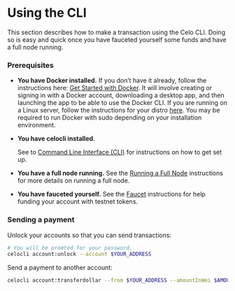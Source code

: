 # Using the CLI

This section describes how to make a transaction using the Celo CLI. Doing so is easy and quick once you have fauceted yourself some funds and have a full node running.

### **Prerequisites**

- **You have Docker installed.** If you don’t have it already, follow the instructions here: [Get Started with Docker](https://www.docker.com/get-started). It will involve creating or signing in with a Docker account, downloading a desktop app, and then launching the app to be able to use the Docker CLI. If you are running on a Linux server, follow the instructions for your distro [here](https://docs.docker.com/install/#server). You may be required to run Docker with sudo depending on your installation environment.
- **You have celocli installed.**

  See to [Command Line Interface \(CLI\)](../command-line-interface/introduction.md) for instructions on how to get set up.

- **You have a full node running.** See the [Running a Full Node](running-a-full-node.md) instructions for more details on running a full node.
- **You have fauceted yourself.** See the [Faucet](faucet.md) instructions for help funding your account with testnet tokens.

### **Sending a payment**

Unlock your accounts so that you can send transactions:

```bash
# You will be promted for your password.
celocli account:unlock --account $YOUR_ADDRESS
```

Send a payment to another account:

```bash
celocli account:transferdollar --from $YOUR_ADDRESS --amountInWei $AMOUNT --to $DESTINATION_ADDRESS
```
